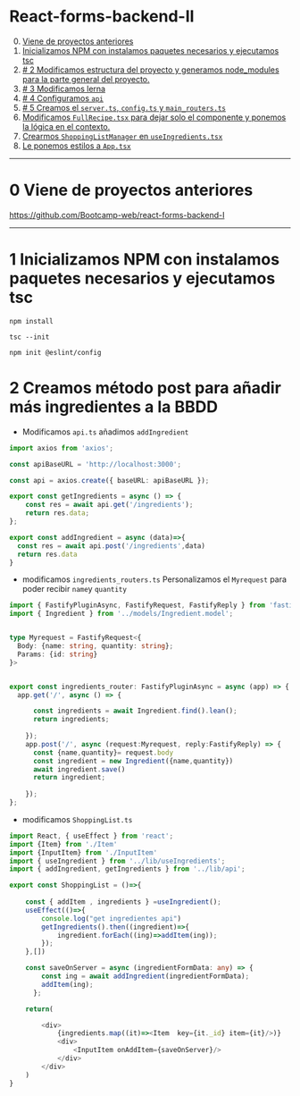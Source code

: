 # React-forms-backend-II

0. [Viene de proyectos anteriores](#schema0)
1. [Inicializamos NPM con instalamos paquetes necesarios y ejecutamos tsc](#schema1)
1. [# 2 Modificamos estructura del proyecto y generamos node_modules para la parte general del proyecto.](#schema2)
1. [ # 3 Modificamos lerna](#schema3)
1. [ # 4 Configuramos `api`](#schema4)
1. [ # 5 Creamos el `server.ts`, `config.ts` y `main_routers.ts`](#schema5)
1. [ Modificamos `FullRecipe.tsx` para dejar solo el componente y ponemos la lógica en el contexto.](#schema6)
1. [ Crearmos `ShoppingListManager` en `useIngredients.tsx` ](#schema7)
1. [ Le ponemos estilos a `App.tsx`](#schema8)


<hr>

<a name="schema0"></a>

# 0 Viene de proyectos anteriores

https://github.com/Bootcamp-web/react-forms-backend-I


<hr>

<a name="schema1"></a>


# 1 Inicializamos NPM con instalamos paquetes necesarios y ejecutamos tsc
~~~
npm install
~~~
~~~
tsc --init
~~~
~~~
npm init @eslint/config
~~~
# 2 Creamos método post para añadir más ingredientes a la BBDD
- Modificamos `api.ts` añadimos `addIngredient`
~~~ts
import axios from 'axios';

const apiBaseURL = 'http://localhost:3000';

const api = axios.create({ baseURL: apiBaseURL });

export const getIngredients = async () => {
    const res = await api.get('/ingredients');
    return res.data;
};

export const addIngredient = async (data)=>{
  const res = await api.post('/ingredients',data)
  return res.data
}
~~~
- modificamos `ingredients_routers.ts`
Personalizamos el `Myrequest` para poder recibir `name`y `quantity`
~~~ts
import { FastifyPluginAsync, FastifyRequest, FastifyReply } from 'fastify';
import { Ingredient } from '../models/Ingredient.model';


type Myrequest = FastifyRequest<{
  Body: {name: string, quantity: string};
  Params: {id: string}
}>


export const ingredients_router: FastifyPluginAsync = async (app) => {
  app.get('/', async () => {

      const ingredients = await Ingredient.find().lean();
      return ingredients;
      
    });
    app.post('/', async (request:Myrequest, reply:FastifyReply) => {
      const {name,quantity}= request.body
      const ingredient = new Ingredient({name,quantity})
      await ingredient.save()
      return ingredient;
      
    });
};
~~~
- modificamos `ShoppingList.ts`
~~~ts
import React, { useEffect } from 'react';
import {Item} from './Item'
import {InputItem} from './InputItem'
import { useIngredient } from '../lib/useIngredients';
import { addIngredient, getIngredients } from '../lib/api';

export const ShoppingList = ()=>{
 
    const { addItem , ingredients } =useIngredient();
    useEffect(()=>{
        console.log("get ingredientes api")
        getIngredients().then((ingredient)=>{
            ingredient.forEach((ing)=>addItem(ing));
        });
    },[])

    const saveOnServer = async (ingredientFormData: any) => {
        const ing = await addIngredient(ingredientFormData);
        addItem(ing);
      };

    return(

        <div>
            {ingredients.map((it)=><Item  key={it._id} item={it}/>)}
            <div>
                <InputItem onAddItem={saveOnServer}/>
            </div>      
        </div>
    )
}
~~~